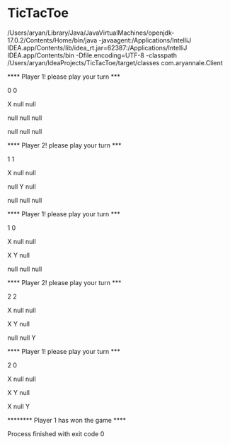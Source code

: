 # TicTacToe

/Users/aryan/Library/Java/JavaVirtualMachines/openjdk-17.0.2/Contents/Home/bin/java -javaagent:/Applications/IntelliJ IDEA.app/Contents/lib/idea_rt.jar=62387:/Applications/IntelliJ IDEA.app/Contents/bin -Dfile.encoding=UTF-8 -classpath /Users/aryan/IdeaProjects/TicTacToe/target/classes com.aryannale.Client


**** Player 1! please play your turn ***

0 0

X	null	null	

null	null	null	

null	null	null	

**** Player 2! please play your turn ***

1 1

X	null	null	

null	Y	null	

null	null	null	
 
 **** Player 1! please play your turn ***

1 0

X	null	null	

X	Y	null	

null	null	null	
 

**** Player 2! please play your turn ***

2 2

X	null	null	

X	Y	null	

null	null	Y	
 
 **** Player 1! please play your turn ***

2 0

X	null	null	

X	Y	null	

X	null	Y	
 
 ********  Player 1 has won the game  ****


Process finished with exit code 0
